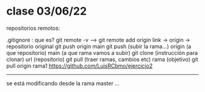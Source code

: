 # clase 03/06/22
repositorios remotos:

.gitignore : que es?
git remote -v --> 
git remote add origin link -> 
origin -> repositorio original
git push origin main
git push (subir la rama...)
origin (a que repositorio)
main (a que rama vamos a subir)
git clone (instrucción para clonar)
url (repositorio)
git pull (traer ramas, cambios etc)
rama (objetivo)
git pull origin rama1
https://github.com/LuisRCbmo/ejercicio2

----
se está modificando desde la rama master
...